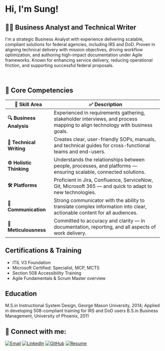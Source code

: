 <h1>Hi, I'm Sung! </h1>

<h2>👨‍💻 Business Analyst and Technical Writer</h2>

I'm a strategic Business Analyst with experience delivering scalable, compliant solutions for federal agencies, including IRS and DoD. Proven in aligning technical delivery with mission objectives, driving workflow optimization, and authoring high-impact documentation under Agile frameworks. Known for enhancing service delivery, reducing operational friction, and supporting successful federal proposals.


<br>


<section class="competencies fade-in">
  <div class="container">
    <h2>🧩 Core Competencies</h2>
    <table class="competency-table">
      <thead>
        <tr>
          <th>💼 Skill Area</th>
          <th>✅ Description</th>
        </tr>
      </thead>
      <tbody>
        <tr>
          <td><strong>🔍 Business Analysis</strong></td>
          <td>Experienced in requirements gathering, stakeholder interviews, and process mapping to align technology with business goals.</td>
        </tr>
        <tr>
          <td><strong>📝 Technical Writing</strong></td>
          <td>Creates clear, user-friendly SOPs, manuals, and technical guides for cross-functional teams and end-users.</td>
        </tr>
        <tr>
          <td><strong>⚙️ Holistic Thinking</strong></td>
          <td>Understands the relationships between people, processes, and platforms — ensuring scalable, connected solutions.</td>
        </tr>
        <tr>
          <td><strong>🛠 Platforms</strong></td>
          <td>Proficient in Jira, Confluence, ServiceNow, Git, Microsoft 365 — and quick to adapt to new technologies.</td>
        </tr>
        <tr>
          <td><strong>💬 Communication</strong></td>
          <td>Strong communicator with the ability to translate complex information into clear, actionable content for all audiences.</td>
        </tr>
        <tr>
          <td><strong>🎯 Meticulousness</strong></td>
          <td>Committed to accuracy and clarity — in documentation, reporting, and all aspects of work delivery.</td>
        </tr>
      </tbody>
    </table>
  </div>
</section>




<h2>Certifications & Training </h2>

<ul>
  <li>ITIL V3 Foundation</li>
  <li>Microsoft Certified:  Specialist, MCP, MCTS</li>
  <li>Section 508 Accessibility Training</li>
  <li>Agile Fundamentals & Scrum Master overview </li>
</ul>

<h2>Education</h2>


M.S.in Instructional System Design, George Mason University, 2014;
Applied in developing 508-compliant training for IRS and DoD users
B.S.in Business Management, University of Phoenix, 2011  


<h2> 🤳 Connect with me:</h2>

<p align="left">
  <a href="mailto:sung.m.lee23@gmail.com"><img src="https://img.shields.io/badge/email-contact-red?style=for-the-badge&logo=gmail" alt="Email"/></a>
  <a href="https://www.linkedin.com/in/sungmlee" target="_blank"><img src="https://img.shields.io/badge/LinkedIn-Connect-blue?style=for-the-badge&logo=linkedin" alt="LinkedIn"/></a>
  <a href="https://github.com/sunglee23"><img src="https://img.shields.io/badge/GitHub-Profile-000?style=for-the-badge&logo=github" alt="GitHub"/></a>
  <a href="Sung_Lee_Resume_New_2025.pdf" target="_blank">
  <img src="https://img.shields.io/badge/Resume-Download-green?style=for-the-badge&logo=read-the-docs" alt="Resume"/>
</a>

</p>
  


